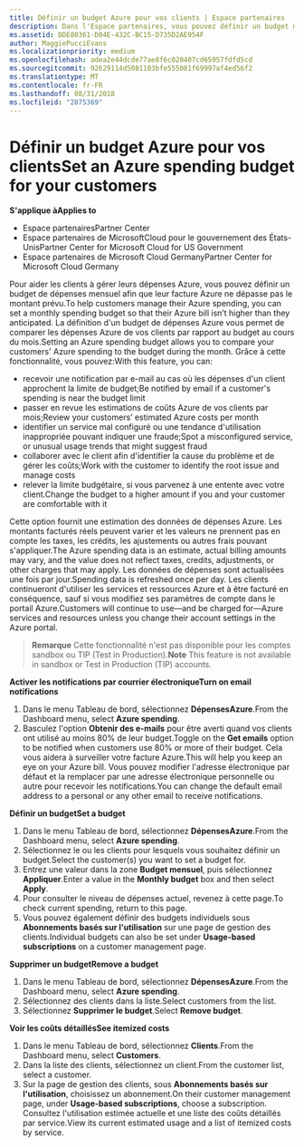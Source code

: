 ```yaml
---
title: Définir un budget Azure pour vos clients | Espace partenaires
description: Dans l'Espace partenaires, vous pouvez définir un budget mensuel par client afin que sa facture Azure ne le surprenne pas à la fin du mois.
ms.assetid: DDE80361-D04E-432C-BC15-D735D2AE954F
author: MaggiePucciEvans
ms.localizationpriority: medium
ms.openlocfilehash: adea2e44dcde77ae8f6c020407cd65957fdfd5cd
ms.sourcegitcommit: 92629114d5081103bfe555081f69997af4ed56f2
ms.translationtype: MT
ms.contentlocale: fr-FR
ms.lasthandoff: 08/31/2018
ms.locfileid: "2875369"
---
```

# <a name="set-an-azure-spending-budget-for-your-customers"></a><span data-ttu-id="50a74-103">Définir un budget Azure pour vos clients</span><span class="sxs-lookup"><span data-stu-id="50a74-103">Set an Azure spending budget for your customers</span></span>

**<span data-ttu-id="50a74-104">S'applique à</span><span class="sxs-lookup"><span data-stu-id="50a74-104">Applies to</span></span>**

-  <span data-ttu-id="50a74-105">Espace partenaires</span><span class="sxs-lookup"><span data-stu-id="50a74-105">Partner Center</span></span>
-  <span data-ttu-id="50a74-106">Espace partenaires de MicrosoftCloud pour le gouvernement des États-Unis</span><span class="sxs-lookup"><span data-stu-id="50a74-106">Partner Center for Microsoft Cloud for US Government</span></span>
-  <span data-ttu-id="50a74-107">Espace partenaires de Microsoft Cloud Germany</span><span class="sxs-lookup"><span data-stu-id="50a74-107">Partner Center for Microsoft Cloud Germany</span></span>

<span data-ttu-id="50a74-108">Pour aider les clients à gérer leurs dépenses Azure, vous pouvez définir un budget de dépenses mensuel afin que leur facture Azure ne dépasse pas le montant prévu.</span><span class="sxs-lookup"><span data-stu-id="50a74-108">To help customers manage their Azure spending, you can set a monthly spending budget so that their Azure bill isn’t higher than they anticipated.</span></span> <span data-ttu-id="50a74-109">La définition d'un budget de dépenses Azure vous permet de comparer les dépenses Azure de vos clients par rapport au budget au cours du mois.</span><span class="sxs-lookup"><span data-stu-id="50a74-109">Setting an Azure spending budget allows you to compare your customers' Azure spending to the budget during the month.</span></span> <span data-ttu-id="50a74-110">Grâce à cette fonctionnalité, vous pouvez:</span><span class="sxs-lookup"><span data-stu-id="50a74-110">With this feature, you can:</span></span> 

-   <span data-ttu-id="50a74-111">recevoir une notification par e-mail au cas où les dépenses d'un client approchent la limite de budget;</span><span class="sxs-lookup"><span data-stu-id="50a74-111">Be notified by email if a customer's spending is near the budget limit</span></span>
-   <span data-ttu-id="50a74-112">passer en revue les estimations de coûts Azure de vos clients par mois;</span><span class="sxs-lookup"><span data-stu-id="50a74-112">Review your customers’ estimated Azure costs per month</span></span>
-   <span data-ttu-id="50a74-113">identifier un service mal configuré ou une tendance d'utilisation inappropriée pouvant indiquer une fraude;</span><span class="sxs-lookup"><span data-stu-id="50a74-113">Spot a misconfigured service, or unusual usage trends that might suggest fraud</span></span>
-   <span data-ttu-id="50a74-114">collaborer avec le client afin d'identifier la cause du problème et de gérer les coûts;</span><span class="sxs-lookup"><span data-stu-id="50a74-114">Work with the customer to identify the root issue and manage costs</span></span>
-   <span data-ttu-id="50a74-115">relever la limite budgétaire, si vous parvenez à une entente avec votre client.</span><span class="sxs-lookup"><span data-stu-id="50a74-115">Change the budget to a higher amount if you and your customer are comfortable with it</span></span>

<span data-ttu-id="50a74-116">Cette option fournit une estimation des données de dépenses Azure. Les montants facturés réels peuvent varier et les valeurs ne prennent pas en compte les taxes, les crédits, les ajustements ou autres frais pouvant s'appliquer.</span><span class="sxs-lookup"><span data-stu-id="50a74-116">The Azure spending data is an estimate, actual billing amounts may vary, and the value does not reflect taxes, credits, adjustments, or other charges that may apply.</span></span> <span data-ttu-id="50a74-117">Les données de dépenses sont actualisées une fois par jour.</span><span class="sxs-lookup"><span data-stu-id="50a74-117">Spending data is refreshed once per day.</span></span> <span data-ttu-id="50a74-118">Les clients continueront d'utiliser les services et ressources Azure et à être facturé en conséquence, sauf si vous modifiez ses paramètres de compte dans le portail Azure.</span><span class="sxs-lookup"><span data-stu-id="50a74-118">Customers will continue to use—and be charged for—Azure services and resources unless you change their account settings in the Azure portal.</span></span> 

><span data-ttu-id="50a74-119">**Remarque** Cette fonctionnalité n'est pas disponible pour les comptes sandbox ou TIP (Test in Production).</span><span class="sxs-lookup"><span data-stu-id="50a74-119">**Note**   This feature is not available in sandbox or Test in Production (TIP) accounts.</span></span>

**<span data-ttu-id="50a74-120">Activer les notifications par courrier électronique</span><span class="sxs-lookup"><span data-stu-id="50a74-120">Turn on email notifications</span></span>**
1.  <span data-ttu-id="50a74-121">Dans le menu Tableau de bord, sélectionnez **DépensesAzure**.</span><span class="sxs-lookup"><span data-stu-id="50a74-121">From the Dashboard menu, select **Azure spending**.</span></span>
2.  <span data-ttu-id="50a74-122">Basculez l'option **Obtenir des e-mails** pour être averti quand vos clients ont utilisé au moins 80% de leur budget.</span><span class="sxs-lookup"><span data-stu-id="50a74-122">Toggle on the **Get emails** option to be notified when customers use 80% or more of their budget.</span></span> <span data-ttu-id="50a74-123">Cela vous aidera à surveiller votre facture&nbsp;Azure.</span><span class="sxs-lookup"><span data-stu-id="50a74-123">This will help you keep an eye on your Azure bill.</span></span> <span data-ttu-id="50a74-124">Vous pouvez modifier l'adresse électronique par défaut et la remplacer par une adresse électronique personnelle ou autre pour recevoir les notifications.</span><span class="sxs-lookup"><span data-stu-id="50a74-124">You can change the default email address to a personal or any other email to receive notifications.</span></span>

**<span data-ttu-id="50a74-125">Définir un budget</span><span class="sxs-lookup"><span data-stu-id="50a74-125">Set a budget</span></span>**
1.  <span data-ttu-id="50a74-126">Dans le menu Tableau de bord, sélectionnez **DépensesAzure**.</span><span class="sxs-lookup"><span data-stu-id="50a74-126">From the Dashboard menu, select **Azure spending**.</span></span>
2.  <span data-ttu-id="50a74-127">Sélectionnez le ou les clients pour lesquels vous souhaitez définir un budget.</span><span class="sxs-lookup"><span data-stu-id="50a74-127">Select the customer(s) you want to set a budget for.</span></span> 
3. <span data-ttu-id="50a74-128">Entrez une valeur dans la zone **Budget mensuel**, puis sélectionnez **Appliquer**.</span><span class="sxs-lookup"><span data-stu-id="50a74-128">Enter a value in the **Monthly budget** box and then select **Apply**.</span></span>
4.  <span data-ttu-id="50a74-129">Pour consulter le niveau de dépenses actuel, revenez à cette page.</span><span class="sxs-lookup"><span data-stu-id="50a74-129">To check current spending, return to this page.</span></span>
5.  <span data-ttu-id="50a74-130">Vous pouvez également définir des budgets individuels sous **Abonnements basés sur l'utilisation** sur une page de gestion des clients.</span><span class="sxs-lookup"><span data-stu-id="50a74-130">Individual budgets can also be set under **Usage-based subscriptions** on a customer management page.</span></span>

**<span data-ttu-id="50a74-131">Supprimer un budget</span><span class="sxs-lookup"><span data-stu-id="50a74-131">Remove a budget</span></span>**
1.  <span data-ttu-id="50a74-132">Dans le menu Tableau de bord, sélectionnez **DépensesAzure**.</span><span class="sxs-lookup"><span data-stu-id="50a74-132">From the Dashboard menu, select **Azure spending**.</span></span>
2.  <span data-ttu-id="50a74-133">Sélectionnez des clients dans la liste.</span><span class="sxs-lookup"><span data-stu-id="50a74-133">Select customers from the list.</span></span>
3.  <span data-ttu-id="50a74-134">Sélectionnez **Supprimer le budget**.</span><span class="sxs-lookup"><span data-stu-id="50a74-134">Select **Remove budget**.</span></span>

**<span data-ttu-id="50a74-135">Voir les coûts détaillés</span><span class="sxs-lookup"><span data-stu-id="50a74-135">See itemized costs</span></span>**
1.  <span data-ttu-id="50a74-136">Dans le menu Tableau de bord, sélectionnez **Clients**.</span><span class="sxs-lookup"><span data-stu-id="50a74-136">From the Dashboard menu, select **Customers**.</span></span>
2.  <span data-ttu-id="50a74-137">Dans la liste des clients, sélectionnez un client.</span><span class="sxs-lookup"><span data-stu-id="50a74-137">From the customer list, select a customer.</span></span>
3.  <span data-ttu-id="50a74-138">Sur la page de gestion des clients, sous **Abonnements basés sur l'utilisation**, choisissez un abonnement.</span><span class="sxs-lookup"><span data-stu-id="50a74-138">On their customer management page, under **Usage-based subscriptions**, choose a subscription.</span></span> <span data-ttu-id="50a74-139">Consultez l'utilisation estimée actuelle et une liste des coûts détaillés par service.</span><span class="sxs-lookup"><span data-stu-id="50a74-139">View its current estimated usage and a list of itemized costs by service.</span></span>


 

 



